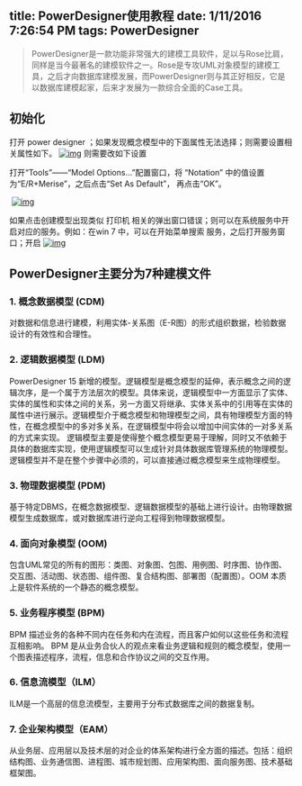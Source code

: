 ## title: PowerDesigner使用教程 date: 1/11/2016 7:26:54 PM tags: PowerDesigner

> PowerDesigner是一款功能非常强大的建模工具软件，足以与Rose比肩，同样是当今最著名的建模软件之一。Rose是专攻UML对象模型的建模工具，之后才向数据库建模发展，而PowerDesigner则与其正好相反，它是以数据库建模起家，后来才发展为一款综合全面的Case工具。

## 初始化

打开 power designer ；如果发现概念模型中的下面属性无法选择；则需要设置相关属性如下。 [![img](https://camo.githubusercontent.com/385f6dbcc1b25d1f35242ed473c74fb3355825de/687474703a2f2f3778707730302e636f6d312e7a302e676c622e636c6f7564646e2e636f6d2f696d61676570642e706e67)](https://camo.githubusercontent.com/385f6dbcc1b25d1f35242ed473c74fb3355825de/687474703a2f2f3778707730302e636f6d312e7a302e676c622e636c6f7564646e2e636f6d2f696d61676570642e706e67) 则需要改如下设置

打开“Tools”——“Model Options…”配置窗口，将 “Notation” 中的值设置为“E/R+Merise”，之后点击“Set As Default”， 再点击“OK”。

​	[![img](https://camo.githubusercontent.com/f2e1455e92cfc80326e656b08bc7d089d7f91347/687474703a2f2f3778707730302e636f6d312e7a302e676c622e636c6f7564646e2e636f6d2f696d6167657064312e706e67)](https://camo.githubusercontent.com/f2e1455e92cfc80326e656b08bc7d089d7f91347/687474703a2f2f3778707730302e636f6d312e7a302e676c622e636c6f7564646e2e636f6d2f696d6167657064312e706e67)

如果点击创建模型出现类似 打印机 相关的弹出窗口错误；则可以在系统服务中开启对应的服务。例如：在win 7 中，可以在开始菜单搜索 服务，之后打开服务窗口；开启 [![img](https://camo.githubusercontent.com/28844c6115daa9bf9e6424426b819c976e5b8d26/687474703a2f2f3778707730302e636f6d312e7a302e676c622e636c6f7564646e2e636f6d2f696d6167657064332e706e67)](https://camo.githubusercontent.com/28844c6115daa9bf9e6424426b819c976e5b8d26/687474703a2f2f3778707730302e636f6d312e7a302e676c622e636c6f7564646e2e636f6d2f696d6167657064332e706e67)

## PowerDesigner主要分为7种建模文件

### 1. 概念数据模型 (CDM)

对数据和信息进行建模，利用实体-关系图（E-R图）的形式组织数据，检验数据设计的有效性和合理性。

### 2. 逻辑数据模型 (LDM)

PowerDesigner 15 新增的模型。逻辑模型是概念模型的延伸，表示概念之间的逻辑次序，是一个属于方法层次的模型。具体来说，逻辑模型中一方面显示了实体、实体的属性和实体之间的关系，另一方面又将继承、实体关系中的引用等在实体的属性中进行展示。逻辑模型介于概念模型和物理模型之间，具有物理模型方面的特性，在概念模型中的多对多关系，在逻辑模型中将会以增加中间实体的一对多关系的方式来实现。 逻辑模型主要是使得整个概念模型更易于理解，同时又不依赖于具体的数据库实现，使用逻辑模型可以生成针对具体数据库管理系统的物理模型。逻辑模型并不是在整个步骤中必须的，可以直接通过概念模型来生成物理模型。

### 3. 物理数据模型 (PDM)

基于特定DBMS，在概念数据模型、逻辑数据模型的基础上进行设计。由物理数据模型生成数据库，或对数据库进行逆向工程得到物理数据模型。

### 4. 面向对象模型 (OOM)

包含UML常见的所有的图形：类图、对象图、包图、用例图、时序图、协作图、交互图、活动图、状态图、组件图、复合结构图、部署图（配置图）。OOM 本质上是软件系统的一个静态的概念模型。

### 5. 业务程序模型 (BPM)

BPM 描述业务的各种不同内在任务和内在流程，而且客户如何以这些任务和流程互相影响。 BPM 是从业务合伙人的观点来看业务逻辑和规则的概念模型，使用一个图表描述程序，流程，信息和合作协议之间的交互作用。

### 6. 信息流模型（ILM）

ILM是一个高层的信息流模型，主要用于分布式数据库之间的数据复制。

### 7. 企业架构模型（EAM）

从业务层、应用层以及技术层的对企业的体系架构进行全方面的描述。包括：组织结构图、业务通信图、进程图、城市规划图、应用架构图、面向服务图、技术基础框架图。
